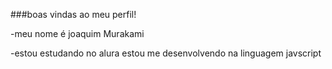 ###boas vindas ao meu perfil! 

-meu nome é joaquim Murakami

-estou estudando no alura
estou me desenvolvendo na linguagem javscript
